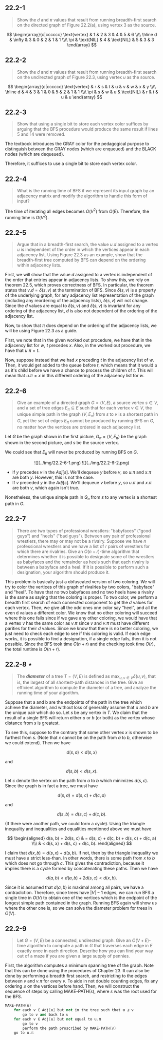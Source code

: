 ## 22.2-1

> Show the $d$ and $\pi$ values that result from running breadth-first search on the directed graph of Figure 22.2(a), using vertex $3$ as the source.

$$
\begin{array}{c|cccccc}
\text{vertex} & 1 & 2 & 3 & 4 & 5 & 6 \\\\
\hline
d & \infty & 3 & 0 & 2 & 1 & 1 \\\\
\pi & \text{NIL} & 4 & \text{NIL} & 5 & 3 & 3
\end{array}
$$

## 22.2-2

> Show the $d$ and $\pi$ values that result from running breadth-first search on the undirected graph of Figure 22.3, using vertex $u$ as the source.

$$
\begin{array}{c|cccccc}
\text{vertex} & r & s & t & u & v & w & x & y \\\\
\hline
d & 4 & 3 & 1 & 0 & 5 & 2 & 1 & 1 \\\\
\pi & s & w & u & \text{NIL} & r & t & u & u
\end{array}
$$

## 22.2-3

> Show that using a single bit to store each vertex color suffices by arguing that the $\text{BFS}$ procedure would produce the same result if lines 5 and 14 were removed.

The textbook introduces the $\text{GRAY}$ color for the pedagogical purpose to distinguish between the $\text{GRAY}$ nodes (which are enqueued) and the $\text{BLACK}$ nodes (which are dequeued).

Therefore, it suffices to use a single bit to store each vertex color. 

## 22.2-4

> What is the running time of $\text{BFS}$ if we represent its input graph by an adjacency matrix and modify the algorithm to handle this form of input?

The time of iterating all edges becomes $O(V^2)$ from $O(E)$. Therefore, the running time is $O(V^2)$.

## 22.2-5

> Argue that in a breadth-first search, the value $u.d$ assigned to a vertex $u$ is independent of the order in which the vertices appear in each adjacency list. Using Figure 22.3 as an example, show that the breadth-first tree computed by $\text{BFS}$ can depend on the ordering within adjacency lists.

First, we will show that the value $d$ assigned to a vertex is independent of the order that entries appear in adjacency lists. To show this, we rely on theorem 22.5, which proves correctness of $\text{BFS}$. In particular, the theorem states that $v.d = \delta(s, v)$ at the termination of  $\text{BFS}$. Since $\delta(s, v)$ is a property of the underlying graph, for any adjacency list representation of the graph (including any reordering of the adjacency lists), $\delta(s, v)$ will not change. Since the $d$ values are equal to $\delta(s, v)$ and $\delta(s, v)$ is invariant for any ordering of the adjacency list, $d$ is also not dependent of the ordering of the adjacency list.

Now, to show that $\pi$ does depend on the ordering of the adjacency lists, we will be using Figure 22.3 as a guide.

First, we note that in the given worked out procedure, we have that in the adjacency list for $w$, $t$ precedes $x$. Also, in the worked out procedure, we have that $u.\pi = t$.

Now, suppose instead that we had $x$ preceding $t$ in the adjacency list of $w$. Then, it would get added to the queue before $t$, which means that it would $u$ as it's child before we have a chance to process the children of $t$. This will mean that $u.\pi = x$ in this different ordering of the adjacency list for $w$.

## 22.2-6

> Give an example of a directed graph $G = (V, E)$, a source vertex $s \in V$, and a set of tree edges $E_\pi \subseteq E$ such that for each vertex $v \in V$, the unique simple path in the graph $(V, E_\pi)$ from $s$ to $v$ is a shortest path in $G$, yet the set of edges $E_\pi$ cannot be produced by running $\text{BFS}$ on $G$, no matter how the vertices are ordered in each adjacency list.

Let $G$ be the graph shown in the first picture, $G_\pi = (V, E_\pi)$ be the graph shown in the second picture, and $s$ be the source vertex.

We could see that $E_\pi$ will never be produced by running BFS on $G$.

<center>
![](../img/22.2-6-1.png)
![](../img/22.2-6-2.png)
</center>

- If $y$ precedes $v$ in the $Adj[s]$. We'll dequeue $y$ before $v$, so $u.\pi$ and $x.\pi$ are both $y$. However, this is not the case.
- If $v$ preceded $y$ in the $Adj[s]$. We'll dequeue $v$ before $y$, so $u.\pi$ and $x.\pi$ are both $v$, which again isn't true.

Nonetheless, the unique simple path in $G_\pi$ from $s$ to any vertex is a shortest path in $G$.

## 22.2-7

> There are two types of professional wrestlers: "babyfaces" ("good guys") and "heels" ("bad guys"). Between any pair of professional wrestlers, there may or may not be a rivalry. Suppose we have $n$ professional wrestlers and we have a list of $r$ pairs of wrestlers for which there are rivalries. Give an $O(n + r)$-time algorithm that determines whether it is possible to designate some of the wrestlers as babyfaces and the remainder as heels such that each rivalry is between a babyface and a heel. If it is possible to perform such a designation, your algorithm should produce it.

This problem is basically just a obfuscated version of two coloring. We will try to color the vertices of this graph of rivalries by two colors, "babyface" and "heel". To have that no two babyfaces and no two heels have a rivalry is the same as saying that the coloring is proper. To two color, we perform a breadth first search of each connected component to get the $d$ values for each vertex. Then, we give all the odd ones one color say "heel", and all the even d values a different color. We know that no other coloring will succeed where this one fails since if we gave any other coloring, we would have that a vertex $v$ has the same color as $v.\pi$ since $v$ and $v.\pi$ must have different parities for their $d$ values. Since we know that there is no better coloring, we just need to check each edge to see if this coloring is valid. If each edge works, it is possible to find a designation, if a single edge fails, then it is not possible. Since the BFS took time $O(n + r)$ and the checking took time $O(r)$, the total runtime is $O(n + r)$.

## 22.2-8 $\star$

> The **_diameter_** of a tree $T = (V, E)$ is defined as $\max_{u,v \in V} \delta(u, v)$, that is, the largest of all shortest-path distances in the tree. Give an efficient algorithm to compute the diameter of a tree, and analyze the running time of your algorithm.

Suppose that a and b are the endpoints of the path in the tree which achieve the diameter, and without loss of generality assume that $a$ and $b$ are the unique pair which do so. Let $s$ be any vertex in $T$. We claim that the result of a single $\text{BFS}$ will return either $a$ or $b$ (or both) as the vertex whose distance from $s$ is greatest.

To see this, suppose to the contrary that some other vertex $x$ is shown to be furthest from $s$. (Note that $x$ cannot be on the path from $a$ to $b$, otherwise we could extend). Then we have

$$d(s, a) < d(s, x)$$

and

$$d(s, b) < d(s, x).$$

Let $c$ denote the vertex on the path from $a$ to $b$ which minimizes $d(s, c)$. Since the graph is in fact a tree, we must have

$$d(s, a) = d(s, c) + d(c, a)$$

and

$$d(s, b) = d(s, c) + d(c, b).$$

(If there were another path, we could form a cycle). Using the triangle inequality and inequalities and equalities mentioned above we must have

$$
\begin{aligned}
d(a, b) + 2d(s, c) & = d(s, c) + d(c, b) + d(s, c) + d(c, a) \\\\
                   & < d(s, x) + d(s, c) + d(c, b).
\end{aligned}
$$

I claim that $d(x, b) = d(s, x) + d(s, b)$. If not, then by the triangle inequality we must have a strict less-than. In other words, there is some path from $x$ to $b$ which does not go through $c$. This gives the contradiction, because it implies there is a cycle formed by concatenating these paths. Then we have

$$d(a, b) < d(a, b) + 2d(s, c) < d(x, b).$$

Since it is assumed that $d(a, b)$ is maximal among all pairs, we have a contradiction. Therefore, since trees have $|V| - 1$ edges, we can run $\text{BFS}$ a single time in $O(V)$ to obtain one of the vertices which is the endpoint of the longest simple path contained in the graph. Running $\text{BFS}$ again will show us where the other one is, so we can solve the diameter problem for trees in $O(V)$.

## 22.2-9

> Let $G = (V, E)$ be a connected, undirected graph. Give an $O(V + E)$-time algorithm to compute a path in $G$ that traverses each edge in $E$ exactly once in each direction. Describe how you can find your way out of a maze if you are given a large supply of pennies.

First, the algorithm computes a minimum spanning tree of the graph. Note that this can be done using the procedures of Chapter 23. It can also be done by performing a breadth first search, and restricting to the edges between $v$ and $v.\pi$ for every $v$. To aide in not double counting edges, fix any ordering $\le$ on the vertices before hand. Then, we will construct the sequence of steps by calling $\text{MAKE-PATH}(s)$, where $s$ was the root used for the $\text{BFS}$.

```cpp
MAKE-PATH(u)
    for each v ∈ Adj[u] but not in the tree such that u ≤ v
        go to v and back to u
    for each v ∈ Adj[u] but not equal to u.π
        go to v
        perform the path proscribed by MAKE-PATH(v)
    go to u.π
```
